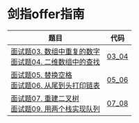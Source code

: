 # 剑指offer指南

| 题目                                                         | 代码             |
| ------------------------------------------------------------ | ---------------- |
| [面试题03. 数组中重复的数字](https://leetcode-cn.com/problems/shu-zu-zhong-zhong-fu-de-shu-zi-lcof/)<br/>[面试题04. 二维数组中的查找](https://leetcode-cn.com/problems/er-wei-shu-zu-zhong-de-cha-zhao-lcof/)<br/> | [03_04](./03_04) |
| [面试题05. 替换空格](https://leetcode-cn.com/problems/ti-huan-kong-ge-lcof/)<br/>[面试题06. 从尾到头打印链表](https://leetcode-cn.com/problems/cong-wei-dao-tou-da-yin-lian-biao-lcof/)<br/> | [05_06](./05_06) |
| [面试题07. 重建二叉树](https://leetcode-cn.com/problems/zhong-jian-er-cha-shu-lcof/)<br/>[面试题09. 用两个栈实现队列](https://leetcode-cn.com/problems/yong-liang-ge-zhan-shi-xian-dui-lie-lcof/)<br/> | [07_08](./07_08) |

